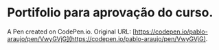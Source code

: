 # Portifolio para aprovação do curso.

A Pen created on CodePen.io. Original URL: [https://codepen.io/pablo-araujo/pen/VwyGVjG](https://codepen.io/pablo-araujo/pen/VwyGVjG).


